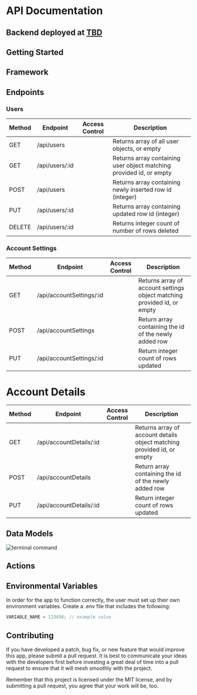 # API Documentation

## Backend deployed at [TBD](url)

## Getting Started

## Framework

## Endpoints

### Users

Method | Endpoint       | Access Control | Description
------ | -------------- | -------------- | -------------------------------------------------------------------
GET    | /api/users     |                | Returns array of all user objects, or empty
GET    | /api/users/:id |                | Returns array containing user object matching provided id, or empty
POST   | /api/users     |                | Returns array containing newly inserted row id (integer)
PUT    | /api/users/:id |                | Returns array containing updated row id (integer)
DELETE | /api/users/:id |                | Returns integer count of number of rows deleted

### Account Settings

Method | Endpoint                 | Access Control | Description
------ | ------------------------ | -------------- | -----------------------------------------------------------------------
GET    | /api/accountSettings/:id |                | Returns array of account settings object matching provided id, or empty
POST   | /api/accountSettings     |                | Return array containing the id of the newly added row
PUT    | /api/accountSettings/:id |                | Return integer count of rows updated

# Account Details

Method | Endpoint                | Access Control | Description
------ | ----------------------- | -------------- | ----------------------------------------------------------------------
GET    | /api/accountDetails/:id |                | Returns array of account details object matching provided id, or empty
POST   | /api/accountDetails     |                | Return array containing the id of the newly added row
PUT    | /api/accountDetails/:id |                | Return integer count of rows updated

## Data Models

![terminal command](images/datamodels.png)

## Actions

## Environmental Variables

In order for the app to function correctly, the user must set up their own environment variables. Create a .env file that includes the following:

```javascript
VARIABLE_NAME = 123456; // example value
```

## Contributing

If you have developed a patch, bug fix, or new feature that would improve this app, please submit a pull request. It is best to communicate your ideas with the developers first before investing a great deal of time into a pull request to ensure that it will mesh smoothly with the project.

Remember that this project is licensed under the MIT license, and by submitting a pull request, you agree that your work will be, too.
